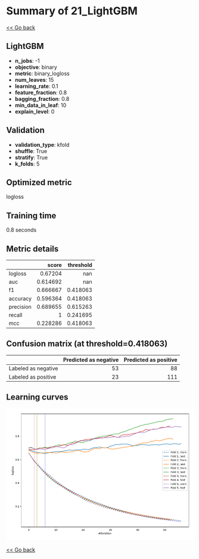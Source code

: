# Summary of 21_LightGBM

[<< Go back](../README.md)


## LightGBM
- **n_jobs**: -1
- **objective**: binary
- **metric**: binary_logloss
- **num_leaves**: 15
- **learning_rate**: 0.1
- **feature_fraction**: 0.8
- **bagging_fraction**: 0.8
- **min_data_in_leaf**: 10
- **explain_level**: 0

## Validation
 - **validation_type**: kfold
 - **shuffle**: True
 - **stratify**: True
 - **k_folds**: 5

## Optimized metric
logloss

## Training time

0.8 seconds

## Metric details
|           |    score |   threshold |
|:----------|---------:|------------:|
| logloss   | 0.67204  |  nan        |
| auc       | 0.614692 |  nan        |
| f1        | 0.666667 |    0.418063 |
| accuracy  | 0.596364 |    0.418063 |
| precision | 0.689655 |    0.615263 |
| recall    | 1        |    0.241695 |
| mcc       | 0.228286 |    0.418063 |


## Confusion matrix (at threshold=0.418063)
|                     |   Predicted as negative |   Predicted as positive |
|:--------------------|------------------------:|------------------------:|
| Labeled as negative |                      53 |                      88 |
| Labeled as positive |                      23 |                     111 |

## Learning curves
![Learning curves](learning_curves.png)

[<< Go back](../README.md)

